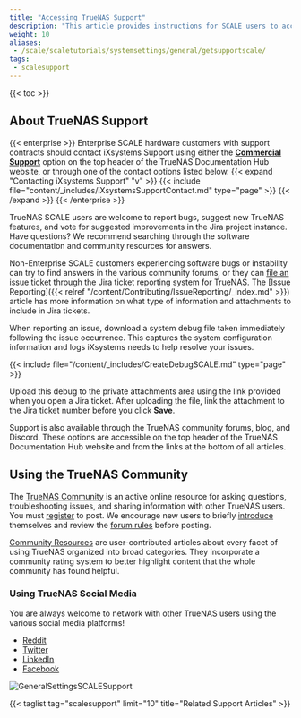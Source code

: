 ```yaml
---
title: "Accessing TrueNAS Support"
description: "This article provides instructions for SCALE users to access the TrueNAS Community and Social Media, get system support, and report problems though the SCALE UI."
weight: 10
aliases:
 - /scale/scaletutorials/systemsettings/general/getsupportscale/
tags:
 - scalesupport
---
```


{{< toc >}}

## About TrueNAS Support

{{< enterprise >}}
Enterprise SCALE hardware customers with support contracts should contact iXsystems Support using either the **[Commercial Support](https://www.truenas.com/commercial-support/)** option on the top header of the TrueNAS Documentation Hub website, or through one of the contact options listed below.
{{< expand "Contacting iXsystems Support" "v" >}}
{{< include file="content/_includes/iXsystemsSupportContact.md" type="page" >}}
{{< /expand >}}
{{< /enterprise >}}

TrueNAS SCALE users are welcome to report bugs, suggest new TrueNAS features, and vote for suggested improvements in the Jira project instance. 
Have questions? We recommend searching through the software documentation and community resources for answers. 

Non-Enterprise SCALE customers experiencing software bugs or instability can try to find answers in the various community forums, or they can [file an issue ticket](https://www.truenas.com/docs/contributing/issuereporting/) through the Jira ticket reporting system for TrueNAS. The [Issue Reporting]({{< relref "/content/Contributing/IssueReporting/_index.md" >}}) article has more information on what type of information and attachments to include in Jira tickets.

When reporting an issue, download a system debug file taken immediately following the issue occurrence. 
This captures the system configuration information and logs iXsystems needs to help resolve your issues. 

{{< include file="/content/_includes/CreateDebugSCALE.md" type="page" >}}

Upload this debug to the private attachments area using the link provided when you open a Jira ticket. 
After uploading the file, link the attachment to the Jira ticket number before you click **Save**. 

Support is also available through the TrueNAS community forums, blog, and Discord. 
These options are accessible on the top header of the TrueNAS Documentation Hub website and from the links at the bottom of all articles.

## Using the TrueNAS Community
The [TrueNAS Community](https://www.truenas.com/community/) is an active online resource for asking questions, troubleshooting issues, and sharing information with other TrueNAS users.
You must [register](https://www.truenas.com/community/register/) to post.
We encourage new users to briefly [introduce](https://www.truenas.com/community/forums/introductions.25/) themselves and review the [forum rules](https://www.truenas.com/community/threads/forum-rules.45124/) before posting.

[Community Resources](https://www.truenas.com/community/resources/) are user-contributed articles about every facet of using TrueNAS organized into broad categories. They incorporate a community rating system to better highlight content that the whole community has found helpful.

### Using TrueNAS Social Media

You are always welcome to network with other TrueNAS users using the various social media platforms!

* [Reddit](https://www.reddit.com/r/truenas/)
* [Twitter](https://twitter.com/TrueNAS)
* [LinkedIn](https://www.linkedin.com/groups/3903140/)
* [Facebook](https://www.facebook.com/freenascommunity)

![GeneralSettingsSCALESupport](/images/SCALE/GeneralSettingsSCALESupport.png "SCALE General Settings Support View")

{{< taglist tag="scalesupport" limit="10" title="Related Support Articles" >}}